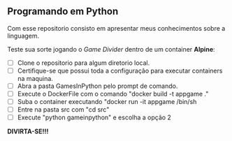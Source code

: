 Programando em Python
---

Com esse repositorio consisto em apresentar meus conhecimentos sobre a linguagem.

Teste sua sorte jogando o _Game Divider_ dentro de um container **Alpine**:
- [ ] Clone o repositorio para algum diretorio local.
- [ ] Certifique-se que possui toda a configuração para executar containers na maquina.
- [ ] Abra a pasta GamesInPython pelo prompt de comando.
- [ ] Execute o DockerFile com o comando "docker build -t appgame ."
- [ ] Suba o container executando "docker run -it appgame /bin/sh
- [ ] Entre na pasta src com "cd src"
- [ ] Execute "python gameinpython" e escolha a opção 2

**DIVIRTA-SE!!!**
